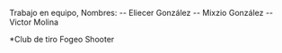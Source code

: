 Trabajo en equipo, Nombres: 
-- Eliecer González
-- Mixzio González
-- Victor Molina

*Club de tiro Fogeo Shooter
